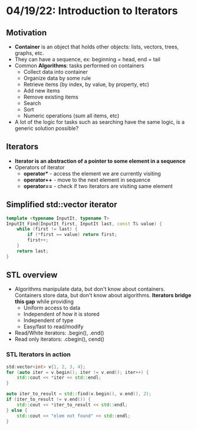 # 04/19/22: Introduction to Iterators

## Motivation
- **Container** is an object that holds other objects: lists, vectors, trees, graphs, etc.
- They can have a sequence, ex: beginning = head, end = tail
- Common **Algorithms**: tasks performed on containers
    - Collect data into container
    - Organize data by some rule
    - Retrieve items (by index, by value, by property, etc)
    - Add new items
    - Remove existing items
    - Search
    - Sort
    - Numeric operations (sum all items, etc)
- A lot of the logic for tasks such as searching have the same logic, is a generic solution possible?

## Iterators
- **Iterator is an abstraction of a pointer to some element in a sequence**
- Operators of iterator
    - **operator\*** - access the element we are currently visiting
    - **operator++** - move to the next element in sequence
    - **operator==** - check if two iterators are visiting same element

## Simplified std::vector iterator
```cpp
template <typename InputIt, typename T>
InputIt Find(InputIt first, InputIt last, const T& value) {
    while (first != last) {
        if (*first == value) return first;
        first++;
    }
    return last;
}
```

## STL overview
- Algorithms manipulate data, but don't know about containers. Containers store data, but don't know about algorithms. **Iterators bridge this gap** while providing
    - Uniform access to data
    - Independent of how it is stored
    - Independent of type
    - Easy/fast to read/modify
- Read/White iterators: .begin(), .end()
- Read only iterators: .cbegin(), cend()

### STL Iterators in action
```cpp
std:vector<int> v{1, 2, 3, 4};
for (auto iter = v.begin(); iter != v.end(); iter++) {
    std::cout << *iter << std::endl;
}

auto iter_to_result = std::find(v.begin(), v.end(), 2);
if (iter_to_result != v.end()) {
    std::cout << *iter_to_result << std::endl;
} else {
    std::cout << "elem not found" << std::endl;
}
```